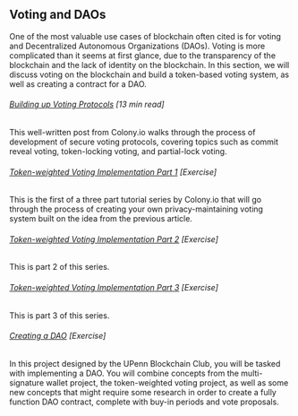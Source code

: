 ## Voting and DAOs

One of the most valuable use cases of blockchain often cited is for voting and Decentralized Autonomous Organizations \(DAOs\).  Voting is more complicated than it seems at first glance, due to the transparency of the blockchain and the lack of identity on the blockchain.  In this section, we will discuss voting on the blockchain and build a token-based voting system, as well as creating a contract for a DAO.

###### [Building up Voting Protocols](https://blog.colony.io/towards-better-ethereum-voting-protocols-7e54cb5a0119) \[13 min read\]

This well-written post from Colony.io walks through the process of development of secure voting protocols, covering topics such as commit reveal voting, token-locking voting, and partial-lock voting.

###### [Token-weighted Voting Implementation Part 1](https://blog.colony.io/token-weighted-voting-implementation-part-1-72f836b5423b) \[Exercise\]

This is the first of a three part tutorial series by Colony.io that will go through the process of creating your own privacy-maintaining voting system built on the idea from the previous article.

###### [Token-weighted Voting Implementation Part 2](https://blog.colony.io/token-weighted-voting-implementation-part-2-13e490fe1b8a) \[Exercise\]

This is part 2 of this series.

###### [Token-weighted Voting Implementation Part 3](https://blog.colony.io/token-weighted-voting-implementation-part-3-821dde0a674b) \[Exercise\]

This is part 3 of this series.

###### [Creating a DAO](https://docs.google.com/document/d/13gpr8ddfyQnYiHDNr9mIDOwNzhAp5FJ9sziXAA9dOrs/edit) \[Exercise\]

In this project designed by the UPenn Blockchain Club, you will be tasked with implementing a DAO.  You will combine concepts from the multi-signature wallet project, the token-weighted voting project, as well as some new concepts that might require some research in order to create a fully function DAO contract, complete with buy-in periods and vote proposals.

